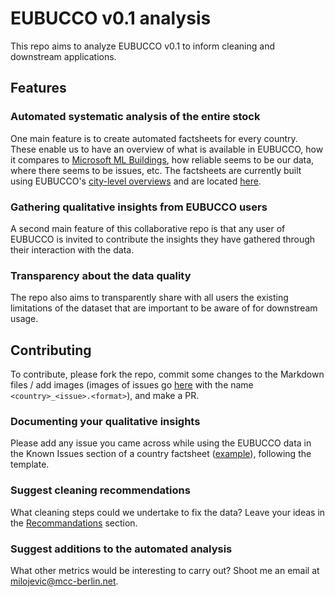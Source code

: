 # EUBUCCO v0.1 analysis

This repo aims to analyze EUBUCCO v0.1 to inform cleaning and downstream applications.

## Features

### Automated systematic analysis of the entire stock

One main feature is to create automated factsheets for every country. These enable us to have an overview of what is available in EUBUCCO, how it compares to [Microsoft ML Buildings](https://github.com/microsoft/GlobalMLBuildingFootprints), how reliable seems to be our data, where there seems to be issues, etc. The factsheets are currently built using EUBUCCO's [city-level overviews](/overviews) and are located [here](factsheets).

### Gathering qualitative insights from EUBUCCO users

A second main feature of this collaborative repo is that any user of EUBUCCO is invited to contribute the insights they have gathered through their interaction with the data. 

### Transparency about the data quality

The repo also aims to transparently share with all users the existing limitations of the dataset that are important to be aware of for downstream usage. 

## Contributing

To contribute, please fork the repo, commit some changes to the Markdown files / add images (images of issues go [here](imgs/issues) with the name ``<country>_<issue>.<format>``), and make a PR.

### Documenting your qualitative insights

Please add any issue you came across while using the EUBUCCO data in the Known Issues section of a country factsheet ([example](https://github.com/ai4up/eubucco-analysis/blob/main/factsheets/austria_analysis.md#known-issues)), following the template. 

### Suggest cleaning recommendations

What cleaning steps could we undertake to fix the data? Leave your ideas in the [Recommandations](https://github.com/ai4up/eubucco-analysis/blob/main/factsheets/austria_analysis.md#recommendations) section.

### Suggest additions to the automated analysis 

What other metrics would be interesting to carry out? Shoot me an email at milojevic@mcc-berlin.net. 



